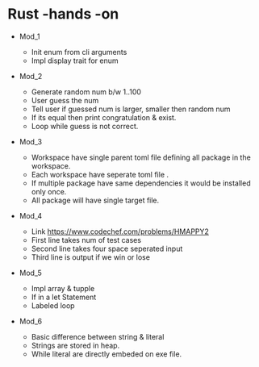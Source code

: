 # Rust -hands -on
- Mod_1
  - Init enum from cli arguments
  - Impl display trait for enum

- Mod_2
  - Generate random num b/w 1..100
  - User guess the num
  - Tell user if guessed num is larger, smaller then   random num
  - If its equal then print congratulation & exist.
  - Loop while guess is not correct.

- Mod_3
  - Workspace have single parent toml file defining all package in the workspace.
  - Each workspace have seperate toml file .
  - If multiple package have same dependencies it would be installed only once.
  - All package will have single target file.

- Mod_4
  - Link https://www.codechef.com/problems/HMAPPY2
  - First line takes num of test cases
  - Second line takes four space seperated input
  - Third line is output if we win or lose

- Mod_5
  - Impl array & tupple
  - If in a let Statement
  - Labeled loop

- Mod_6
  - Basic difference between string & literal
  - Strings are stored in heap.
  - While literal are directly embeded on exe file. 

